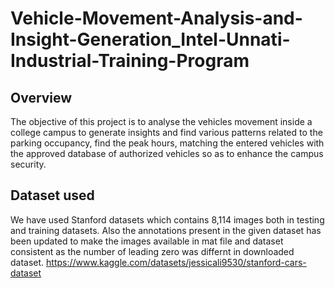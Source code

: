# Vehicle-Movement-Analysis-and-Insight-Generation_Intel-Unnati-Industrial-Training-Program

## Overview

The objective of this project is to analyse the vehicles movement inside a college campus 
to generate insights and find various patterns related to the parking occupancy, find the peak hours,
matching the entered vehicles with the approved database of authorized vehicles so as to 
enhance the campus security.


## Dataset used 

We have used Stanford datasets which contains 8,114 images both in testing and training datasets.
Also the annotations present in the given dataset has been updated to make the images available in 
mat file and dataset consistent as the number of leading zero was differnt in downloaded dataset.
https://www.kaggle.com/datasets/jessicali9530/stanford-cars-dataset

